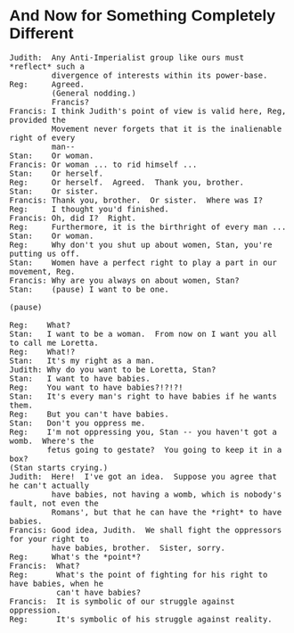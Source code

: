 <!-- <h1 align="center" style="font-family: Helvetica">I don't know what I'm doing.</h1>

<!-- https://blog.naver.com/PostView.nhn?blogId=clxk5226&logNo=220992863327&parentCategoryNo=&categoryNo=&viewDate=&isShowPopularPosts=false&from=postView -->
<!-- <p align="center">
  <a href="https://youtu.be/4yuVd_TBJBA">
    <img width="800" src="images/rS1JBZN.gif" />
  </a>
</p> -->

<!-- DJ Got us falling in sparklez tonight -->
<!-- <p align="center">
  <a href="https://youtu.be/cOT_OxGEv0c">
    <img width="800" src="images/Screenshot_20201231-013453_1.png" />
  </a>
</p>
 -->

<h1 align="left" style="font-family: Helvetica">And Now for Something Completely Different</h1>

<!-- Source: https://www.mit.edu/afs.new/sipb/user/ayshames/Python/LORETTA.PYTHON -->
<pre style="word-wrap: break-word; white-space: pre-wrap;">
Judith:  Any Anti-Imperialist group like ours must *reflect* such a
         divergence of interests within its power-base.
Reg:     Agreed.
         (General nodding.)
         Francis?
Francis: I think Judith's point of view is valid here, Reg, provided the
         Movement never forgets that it is the inalienable right of every
         man--
Stan:    Or woman.
Francis: Or woman ... to rid himself ...
Stan:    Or herself.
Reg:     Or herself.  Agreed.  Thank you, brother.
Stan:    Or sister.
Francis: Thank you, brother.  Or sister.  Where was I?
Reg:     I thought you'd finished.
Francis: Oh, did I?  Right.
Reg:     Furthermore, it is the birthright of every man ...
Stan:    Or woman.
Reg:     Why don't you shut up about women, Stan, you're putting us off.
Stan:    Women have a perfect right to play a part in our movement, Reg.
Francis: Why are you always on about women, Stan?
Stan:    (pause) I want to be one.

(pause)

Reg:    What?
Stan:   I want to be a woman.  From now on I want you all to call me Loretta.
Reg:    What!?
Stan:   It's my right as a man.
Judith: Why do you want to be Loretta, Stan?
Stan:   I want to have babies.
Reg:    You want to have babies?!?!?!
Stan:   It's every man's right to have babies if he wants them.
Reg:    But you can't have babies.
Stan:   Don't you oppress me.
Reg:    I'm not oppressing you, Stan -- you haven't got a womb.  Where's the
        fetus going to gestate?  You going to keep it in a box?
(Stan starts crying.)
Judith:  Here!  I've got an idea.  Suppose you agree that he can't actually
         have babies, not having a womb, which is nobody's fault, not even the
         Romans', but that he can have the *right* to have babies.
Francis: Good idea, Judith.  We shall fight the oppressors for your right to
         have babies, brother.  Sister, sorry.
Reg:     What's the *point*?
Francis:  What?
Reg:      What's the point of fighting for his right to have babies, when he
          can't have babies?
Francis:  It is symbolic of our struggle against oppression.
Reg:      It's symbolic of his struggle against reality.
</pre>
